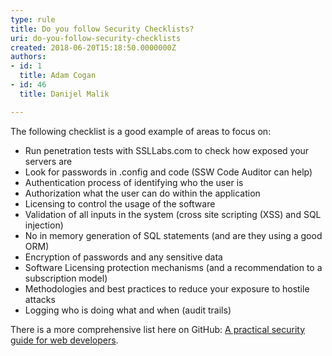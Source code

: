 ```yaml
---
type: rule
title: Do you follow Security Checklists?
uri: do-you-follow-security-checklists
created: 2018-06-20T15:18:50.0000000Z
authors:
- id: 1
  title: Adam Cogan
- id: 46
  title: Danijel Malik

---
```


 The following checklist is a good example of areas to focus on:

- Run penetration tests with SSLLabs.com to check how exposed your servers are
- Look for passwords in .config and code (SSW Code Auditor can help)
- Authentication process of identifying who the user is
- Authorization what the user can do within the application
- Licensing to control the usage of the software
- Validation of all inputs in the system (cross site scripting (XSS) and SQL injection)
- No in memory generation of SQL statements (and are they using a good ORM)
- Encryption of passwords and any sensitive data
- Software Licensing protection mechanisms (and a recommendation to a subscription model)
- Methodologies and best practices to reduce your exposure to hostile attacks
- Logging who is doing what and when (audit trails)


There is a more comprehensive list here on GitH​ub: [A practical security guide for web developers​](http&#58;//bit.ly/SecurityGuide-Checklist).

 


